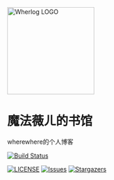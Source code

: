 <img alt="Wherlog LOGO" src="https://github.com/user-attachments/assets/cdb36b7f-318f-4c27-b302-17ace91cf67d" width="200px" />

# 魔法薇ㄦ的书馆
wherewhere的个人博客

[![Build Status](https://github.com/wherewhere/wherewhere.github.io/actions/workflows/build-and-deploy.yml/badge.svg)](https://github.com/wherewhere/wherewhere.github.io/actions/workflows/build-and-deploy.yml "build and deploy")

[![LICENSE](https://img.shields.io/github/license/wherewhere/wherewhere.github.io.svg?label=License&style=flat-square)](https://github.com/wherewhere/wherewhere.github.io/blob/master/LICENSE "LICENSE")
[![Issues](https://img.shields.io/github/issues/wherewhere/wherewhere.github.io.svg?label=Issues&style=flat-square)](https://github.com/wherewhere/wherewhere.github.io/issues "Issues")
[![Stargazers](https://img.shields.io/github/stars/wherewhere/wherewhere.github.io.svg?label=Stars&style=flat-square)](https://github.com/wherewhere/wherewhere.github.io/stargazers "Stargazers")
